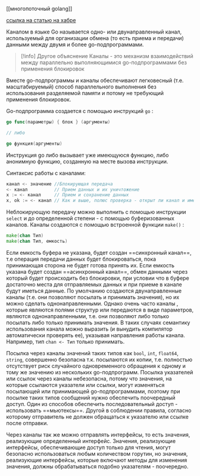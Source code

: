 [[многопоточный golang]]

[ссылка на статью на хабре](https://habr.com/ru/articles/490336/)

Каналом в языке Go называется одно- или двунаправленный канал, используемый для организации обмена (то есть приема и передачи) данными между двумя и более go-подпрограммами.

>[!info] Другое объяснение
>Каналы - это механизм взаимодействий между параллельно выполняющимися go-подпрограммами без применения блокировок

Вместе go-подпрограммы и каналы обеспечивают легковесный (т.е. масштабируемый) способ параллельного выполнения без использования разделяемой памяти и потому не требующий применения блокировок.

Go-подпрограмма создается с помощью инструкций `go` :
```Go
go func(параметры) { блок } (аргументы)

// либо

go функция(аргументы)
```
Инструкция go либо вызывает уже имеющуюся функцию, либо анонимную функцию, созданную на месте вызова инструкции.

Синтаксис работы с каналами:
```go
канал <- значение //Блокирующая передача
<- канал          // Прием данных и их уничтожение
x := <- канал     // Прием и сохранение данных
x, ok := <- канал // Как и выше, полюс проверка - открыт ли канал и имеются ли данные
```

Неблокирующую передачу можно выполнить с помощью инструкции `select` и до определенной степени - с помощью буферизованных каналов.
Каналы создаются с помощью встроенной функции `make()` :
```Go
make(chan Тип)
make(chan Тип, емкость)
```
Если емкость буфера не указана, будет создан ==синхронный канал==, т.е операция передачи данных будет блокироваться, пока принимающая сторона не будет готова принять их. Если емкость указана будет создан ==асинхронный канал==, обмен данными через который будет происходить без блокировки, при условии что в буфере достаточно места для отправляемых данных и при приеме в канале будут иметься данные.
По умолчанию создаются двунаправленные каналы (т.е. они позволяют посылать и принимать значения), но их можно сделать однонаправленными. Однако очень часто каналы , которые являются полями структур или передаются в виде параметров, являются однонаправленными, т.е. они позволяют либо только посылать либо только принимать значения. В таких случаях семантику использования канала можно выразить (и вынудить компилятор автоматически проверять ее), указывая направления работы канала. Например, тип `chan <- Тип` только принимать. 


Посылка через каналы значений таких типов как `bool`, `int`, `float64`, `string`, совершенно безопасна т.к. посылаются их копии, т.е. полностью отсутствует риск случайного одновременного обращения к одному и тому же значению из нескольких go-подпрограмм. 
Посылка указателей или ссылок через каналы небезопасна, потому что значения, на которые ссылаются указатели или ссылки, могут изменяться посылающей или принимающей go-подпрограммами, поэтому при посылке таких типов сообщений нужно обеспечить поочередный доступ.
Один из способов обеспечить последовательный доступ - использовать ==мьютексы==. Другой в соблюдении правила, согласно которому отправитель не должен обращаться к указателю или ссылке после отправки.

Через каналы так же можно отправлять интерфейсы, то есть значения, реализующие определенный интерфейс. Значения, реализующие интерфейсы, обеспечивающие доступ только для чтения, могут безопасно использоваться любым количеством горутин, но значения, реализующие интерфейсы, которые включают методы для изменения значения, должны обрабатываться подобно указателям - поочередно.

